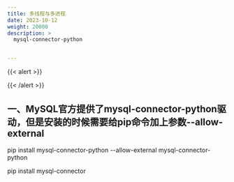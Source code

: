 ```yaml
---
title: 多线程与多进程
date: 2023-10-12
weight: 20000
description: >
  mysql-connector-python


---
```


{{< alert >}}

{{< /alert >}}


## 一、MySQL官方提供了mysql-connector-python驱动，但是安装的时候需要给pip命令加上参数--allow-external

pip install mysql-connector-python --allow-external mysql-connector-python

pip install mysql-connector




